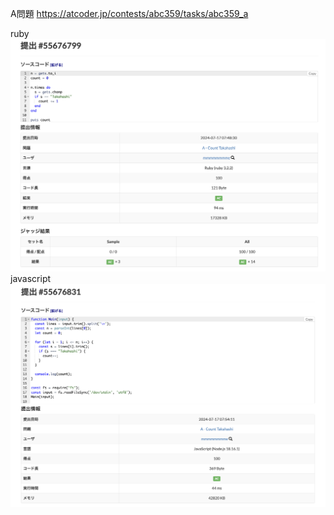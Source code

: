 A問題
https://atcoder.jp/contests/abc359/tasks/abc359_a

ruby
![alt text](a_ruby.png)
javascript
![alt text](a_javascript.png)



<!-- B問題
https://atcoder.jp/contests/abc359/tasks/abc359_b

ruby
![alt text](b_ruby.png)
javascript
![alt text](b_javascript.png) -->
